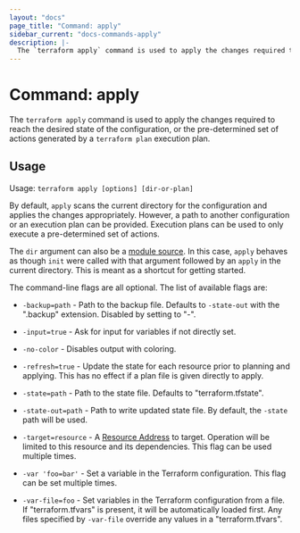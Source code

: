 ```yaml
---
layout: "docs"
page_title: "Command: apply"
sidebar_current: "docs-commands-apply"
description: |-
  The `terraform apply` command is used to apply the changes required to reach the desired state of the configuration, or the pre-determined set of actions generated by a `terraform plan` execution plan.
---
```


# Command: apply

The `terraform apply` command is used to apply the changes required
to reach the desired state of the configuration, or the pre-determined
set of actions generated by a `terraform plan` execution plan.

## Usage

Usage: `terraform apply [options] [dir-or-plan]`

By default, `apply` scans the current directory for the configuration
and applies the changes appropriately. However, a path to another configuration
or an execution plan can be provided. Execution plans can be used to only
execute a pre-determined set of actions.

The `dir` argument can also be a [module source](/docs/modules/index.html).
In this case, `apply` behaves as though `init` were called with that
argument followed by an `apply` in the current directory. This is meant
as a shortcut for getting started.

The command-line flags are all optional. The list of available flags are:

* `-backup=path` - Path to the backup file. Defaults to `-state-out` with
  the ".backup" extension. Disabled by setting to "-".

* `-input=true` - Ask for input for variables if not directly set.

* `-no-color` - Disables output with coloring.

* `-refresh=true` - Update the state for each resource prior to planning
  and applying. This has no effect if a plan file is given directly to
  apply.

* `-state=path` - Path to the state file. Defaults to "terraform.tfstate".

* `-state-out=path` - Path to write updated state file. By default, the
  `-state` path will be used.

* `-target=resource` - A [Resource
  Address](/docs/internals/resource-addressing.html) to target. Operation will
  be limited to this resource and its dependencies. This flag can be used
  multiple times.

* `-var 'foo=bar'` - Set a variable in the Terraform configuration. This
  flag can be set multiple times.

* `-var-file=foo` - Set variables in the Terraform configuration from
   a file. If "terraform.tfvars" is present, it will be automatically
   loaded first. Any files specified by `-var-file` override any values
   in a "terraform.tfvars".

